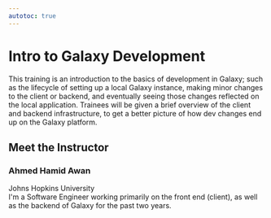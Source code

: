 ```yaml
---
autotoc: true
---
```


<slot name="/events/gcc2024/header" />
<div class="text-center">

# Intro to Galaxy Development

</div>

This training is an introduction to the basics of development in Galaxy; such as the lifecycle of setting up a local Galaxy instance, making minor changes to the client or backend, and eventually seeing those changes reflected on the local application. Trainees will be given a brief overview of the client and backend infrastructure, to get a better picture of how dev changes end up on the Galaxy platform.

## Meet the Instructor

### Ahmed Hamid Awan
Johns Hopkins University <br>
I'm a Software Engineer working primarily on the front end (client), as well as the backend of Galaxy for the past two years.
